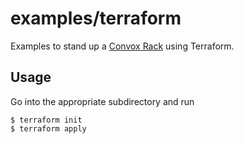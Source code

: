 # examples/terraform

Examples to stand up a [Convox Rack](https://github.com/convox/convox) using Terraform.

## Usage

Go into the appropriate subdirectory and run

    $ terraform init
    $ terraform apply

